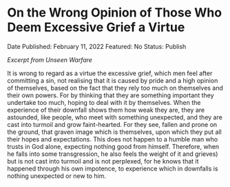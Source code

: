 # On the Wrong Opinion of Those Who Deem Excessive Grief a Virtue

Date Published: February 11, 2022
Featured: No
Status: Publish

*Excerpt from Unseen Warfare*

It is wrong to regard as a virtue the excessive grief, which men feel after committing a sin, not realising that it is caused by pride and a high opinion of themselves, based on the fact that they rely too much on themselves and their own powers. For by thinking that they are something important they undertake too much, hoping to deal with it by themselves. When the experience of their downfall shows them how weak they are, they are astounded, like people, who meet with something unexpected, and they are cast into turmoil and grow faint-hearted. For they see, fallen and prone on the ground, that graven image which is themselves, upon which they put all their hopes and expectations. This does not happen to a humble man who trusts in God alone, expecting nothing good from himself. Therefore, when he falls into some transgression, he also feels the weight of it and grieves) but is not cast into turmoil and is not perplexed, for he knows that it happened through his own impotence, to experience which in downfalls is nothing unexpected or new to him.